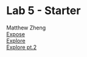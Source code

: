 # Lab 5 - Starter
Matthew Zheng \
[Expose](https://matty-zee.github.io/Lab5_Starter/expose.html) \
[Explore](https://matty-zee.github.io/Lab5_Starter/explore.html) \
[Explore pt.2](https://github.com/matty-zee/intro-to-actions) 
